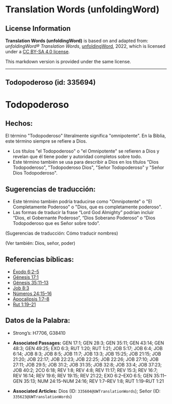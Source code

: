 # Translation Words (unfoldingWord)

## License Information

**Translation Words (unfoldingWord)** is based on and adapted from: _unfoldingWord® Translation Words_, [unfoldingWord](https://unfoldingword.org/utw), 2022, which is licensed under a [CC BY-SA 4.0 license](https://creativecommons.org/licenses/by-sa/4.0/legalcode.en).

This markdown version is provided under the same license.



--------------------------------

## Todopoderoso (id: 335694)

Todopoderoso
============

Hechos:
-------

El término "Todopoderoso" literalmente significa "omnipotente". En la Biblia, este término siempre se refiere a Dios.

* Los títulos "el Todopoderoso" o "el Omnipotente" se refieren a Dios y revelan que él tiene poder y autoridad completos sobre todo.
* Este término también se usa para describir a Dios en los títulos "Dios Todopoderoso", "Todopoderoso Dios", "Señor Todopoderoso" y "Señor Dios Todopoderoso".

Sugerencias de traducción:
--------------------------

* Este término también podría traducirse como "Omnipotente" o "El Completamente Poderoso" o "Dios, que es completamente poderoso".
* Las formas de traducir la frase “Lord God Almighty” podrían incluir “Dios, el Gobernante Poderoso”, “Dios Soberano Poderoso” o “Dios Todopoderoso que es Señor sobre todo”.

(Sugerencias de traducción: Cómo traducir nombres)

(Ver también: Dios, señor, poder)

Referencias bíblicas:
---------------------

* [Éxodo 6:2–5](https://ref.ly/Exod6:2-Exod6:5)
* [Génesis 17:1](https://ref.ly/Gen17:1)
* [Génesis 35:11–13](https://ref.ly/Gen35:11-Gen35:13)
* [Job 8:3](https://ref.ly/Job8:3)
* [Números 24:15–16](https://ref.ly/Num24:15-Num24:16)
* [Apocalipsis 1:7–8](https://ref.ly/Rev1:7-Rev1:8)
* [Rut 1:19–21](https://ref.ly/Ruth1:19-Ruth1:21)

Datos de la Palabra:
--------------------

* Strong’s: H7706, G38410

* **Associated Passages:** GEN 17:1; GEN 28:3; GEN 35:11; GEN 43:14; GEN 48:3; GEN 49:25; EXO 6:3; RUT 1:20; RUT 1:21; JOB 5:17; JOB 6:4; JOB 6:14; JOB 8:3; JOB 8:5; JOB 11:7; JOB 13:3; JOB 15:25; JOB 21:15; JOB 21:20; JOB 22:17; JOB 22:23; JOB 22:25; JOB 22:26; JOB 27:10; JOB 27:11; JOB 29:5; JOB 31:2; JOB 31:35; JOB 32:8; JOB 33:4; JOB 37:23; JOB 40:2; 2CO 6:18; REV 1:8; REV 4:8; REV 11:17; REV 15:3; REV 16:7; REV 16:14; REV 19:6; REV 19:15; REV 21:22; EXO 6:2–EXO 6:5; GEN 35:11–GEN 35:13; NUM 24:15–NUM 24:16; REV 1:7–REV 1:8; RUT 1:19–RUT 1:21
* **Associated Articles:** Dios (ID: `335604@UWTranslationWords`); Señor (ID: `335623@UWTranslationWords`)

